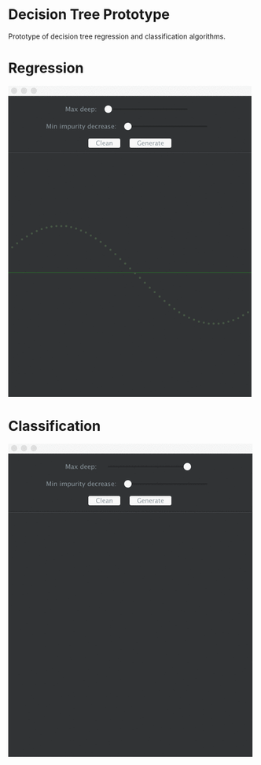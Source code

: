 # Decision Tree Prototype

Prototype of decision tree regression and classification algorithms.

# Regression

![regression](regression.gif "Regression")

# Classification

![classification](classification.gif "Classification")
